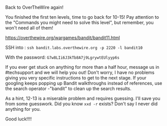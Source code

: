 Back to OverTheWire again!

You finished the first ten levels, time to go back for 10-15! Pay
attention to the "Commands you might need to solve this level", but
remember, you won't need all of them!

<https://overthewire.org/wargames/bandit/bandit11.html> 

SSH into : `ssh bandit.labs.overthewire.org -p 2220 -l bandit10`

With the password: `G7w8LIi6J3kTb8A7j9LgrywtEUlyyp6s`

If you ever get stuck on anything for more than a half hour, message us
in \#techsupport and we will help you out! Don't worry, I have no
problems giving you very specific instructions to get to the next stage.
If your googling keeps popping up Bandit walkthroughs instead of
references, use the search operator -"bandit" to clean up the search
results.

As a hint, 12-13 is a miserable problem and requires guessing. I'll save
you from some guesswork. Did you know `xxd -r` exists? Don't say I never
did anything for you.

Good luck!!!!
